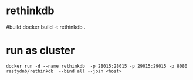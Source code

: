 # rethinkdb

 
#build
    docker build -t rethinkdb .

# run as cluster

    docker run -d --name rethinkdb  -p 28015:28015 -p 29015:29015 -p 8080 rastydnb/rethinkdb  --bind all --join <host> 

